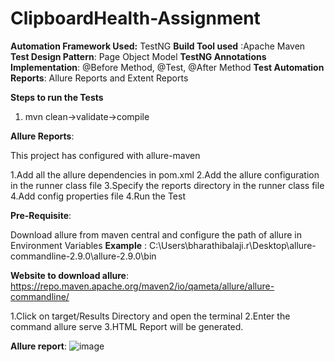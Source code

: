 # ClipboardHealth-Assignment

**Automation Framework Used:** TestNG
**Build Tool used** :Apache Maven
**Test Design Pattern**: Page Object Model
**TestNG Annotations Implementation**: @Before Method, @Test, @After Method
**Test Automation Reports**: Allure Reports and Extent Reports

**Steps to run the Tests**
1. mvn clean->validate->compile

**Allure Reports**:

This project has configured with allure-maven

1.Add all the allure dependencies in pom.xml 
2.Add the allure configuration in the runner class file 
3.Specify the reports directory in the runner class file 4.Add config properties file
4.Run the Test

**Pre-Requisite**:

Download allure from maven central and configure the path of allure in Environment Variables
**Example** : C:\Users\bharathibalaji.r\Desktop\allure-commandline-2.9.0\allure-2.9.0\bin

**Website to download allure**: https://repo.maven.apache.org/maven2/io/qameta/allure/allure-commandline/

1.Click on target/Results Directory and open the terminal 2.Enter the command allure serve 3.HTML Report will be generated.

**Allure report**:
![image](https://user-images.githubusercontent.com/76836867/195310451-11ffadbc-db1f-460f-8f25-3f2a5d2c5a76.png)
